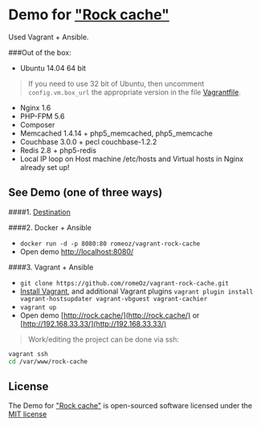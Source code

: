 Demo for ["Rock cache"](https://github.com/romeOz/rock-cache)
====================

Used Vagrant + Ansible.

###Out of the box:

 * Ubuntu 14.04 64 bit

> If you need to use 32 bit of Ubuntu, then uncomment `config.vm.box_url` the appropriate version in the file [Vagrantfile](https://github.com/romeOz/vagrant-rock-cache/blob/master/Vagrantfile).

 * Nginx 1.6
 * PHP-FPM 5.6
 * Composer
 * Memcached 1.4.14 + php5_memcached, php5_memcache
 * Couchbase 3.0.0 + pecl couchbase-1.2.2
 * Redis 2.8 + php5-redis
 * Local IP loop on Host machine /etc/hosts and Virtual hosts in Nginx already set up!

See Demo (one of three ways)
-------------------

####1. [Destination](http://demo.cache.framerock.net/)

####2. Docker + Ansible

 * `docker run -d -p 8080:80 romeoz/vagrant-rock-cache`
 * Open demo [http://localhost:8080/](http://localhost:8080/)
 
####3. Vagrant + Ansible

 * `git clone https://github.com/romeOz/vagrant-rock-cache.git`
 * [Install Vagrant](https://www.vagrantup.com/downloads), and additional Vagrant plugins `vagrant plugin install vagrant-hostsupdater vagrant-vbguest vagrant-cachier`
 * `vagrant up`
 * Open demo [http://rock.cache/](http://rock.cache/) or [http://192.168.33.33/](http://192.168.33.33/)

> Work/editing the project can be done via ssh:

```bash
vagrant ssh
cd /var/www/rock-cache
```

License
-------------------

The Demo for ["Rock cache"](https://github.com/romeOz/rock-cache) is open-sourced software licensed under the [MIT license](http://opensource.org/licenses/MIT)